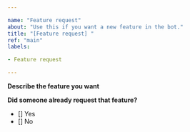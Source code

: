 ```yaml
---

name: "Feature request"
about: "Use this if you want a new feature in the bot."
title: "[Feature request] "
ref: "main"
labels:

- Feature request

---
```


**Describe the feature you want**


**Did someone already request that feature?**

- [] Yes <!-- If you have to put yes you don't need to submit that feature request. -->
- [] No
